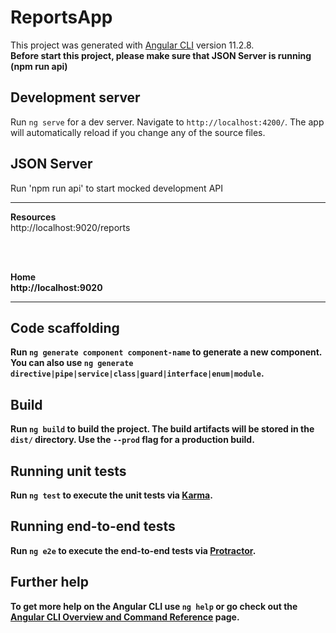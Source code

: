 # ReportsApp

This project was generated with [Angular CLI](https://github.com/angular/angular-cli) version 11.2.8.</br>
<b>Before start this project, please make sure that JSON Server is running (npm run api)</b>

## Development server

Run `ng serve` for a dev server. Navigate to `http://localhost:4200/`. The app will automatically reload if you change any of the source files.

## JSON Server

Run 'npm run api' to start mocked development API</br>

***********************************
<b>Resources</b></br>
http://localhost:9020/reports
 
</br></br>

<b>Home</b1></br>
http://localhost:9020
***********************************

## Code scaffolding

Run `ng generate component component-name` to generate a new component. You can also use `ng generate directive|pipe|service|class|guard|interface|enum|module`.

## Build

Run `ng build` to build the project. The build artifacts will be stored in the `dist/` directory. Use the `--prod` flag for a production build.

## Running unit tests

Run `ng test` to execute the unit tests via [Karma](https://karma-runner.github.io).

## Running end-to-end tests

Run `ng e2e` to execute the end-to-end tests via [Protractor](http://www.protractortest.org/).

## Further help

To get more help on the Angular CLI use `ng help` or go check out the [Angular CLI Overview and Command Reference](https://angular.io/cli) page.
